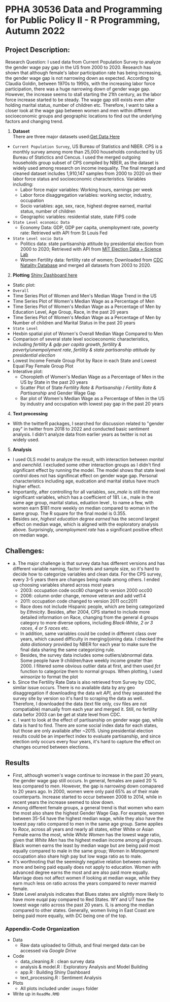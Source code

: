 # PPHA 30536 Data and Programming for Public Policy II - R Programming, Autumn 2022

## Project Description:
Research Question: I used data from Current Population Survey to analyze the gender wage pay gap in the US from 2000 to 2020. Research has shown that although female's labor participation rate has being increasing, the gender wage gap is not narrowing down as expected. According to Claudia Goldin, between 1970s to 1990s, with the increasing labor force participation, there was a huge narrowing down of gender wage gap. However, the increase seems to stall starting the 21th century, as the labor force increase started to be steady. The wage gap still exists even after holding marital status, number of children etc. Therefore, I want to take a closer look at the wage gap between women and men within different socioeconomic groups and geographic locations to find out the underlying factors and changing trend.

1. __Dataset__  
There are three major datasets used:[Get Data Here](https://drive.google.com/drive/folders/1y3B0fA5AhIfY8nG5gEL9ng8BOwPORu4J?usp=sharing)
 * `Current Population Survey`, US Bureau of Statistics and NBER. CPS is a monthly survey among more than 25,000 households conducted by US Bureau of Statictics and Cencus. I used the merged outgoing households group subset of CPS compiled by NBER, as the dataset is widely used among research on income inequality. The final merged and cleaned dataset includes 1,910,147 samples from 2000 to 2020 on their labor force status and socioeconomic characteristics. Variables including: 
   * Labor force major variables: Working hours, earnings per week
   * Labor force disaggregation variables: working sector, industry, occupation
   * Socio variables: age, sex, race, highest degree earned, marital status, number of children
   * Geographic variables: residential state, state FIPS code
 * `State Level economic Data`
   * Economy Data: GDP, GDP per capita, unemployment rate, poverty rate: Retrieved with API from St Louis Fed
 * `State Level socio Data`
   * Politics data: state partisanship attitude by presidential election from 2000 to 2020; Retrieved with API from [MIT Election Data + Science Lab](https://dataverse.harvard.edu/dataset.xhtml?persistentId=doi:10.7910/DVN/VOQCHQ)
   * Women Fertility data: fertility rate of women; Downloaded from [CDC Natality Database](https://wonder.cdc.gov/natality.html) and merged all datasets from 2003 to 2020.

 2. __Plotting__
 [Shiny Dashboard here](https://weiluj-uchicago.shinyapps.io/final-project-weiluj/?_ga=2.26338805.996254604.1674329823-442783070.1674329823/)
 * Static plot:
  * `Overall`
   * Time Series Plot of Women and Men's Median Wage Trend in the US
   * Time Series Plot of Women's Median Wage as a Percentage of Men
   * Time Series Plot of Women's Median Wage as a Percentage of Men by Education Level, Age Group, Race, in the past 20 years
   * Time Series Plot of Women's Median Wage as a Percentage of Men by Number of children and Marital Status in the past 20 years 
  * `State Level`
   * Hexbin spatial plot of Women's Overall Median Wage Compared to Men
   * Comparison of several state level socioeconomic characteristics, including *fertility & gdp per capita growth*, *fertility & poverty/unempolyment rate*, *fertility & state partisanship attitude by presidential election*
   * Lowest Income Female Group Plot by Race in each State and Lowest Equal Pay Female Group Plot
 * Interative plot:
   * Choropleth of Women's Median Wage as a Percentage of Men in the US by State in the past 20 years
   * Scatter Plot of State *Fertility Rate & Partisanship* / *Fertility Rate & Partisanship* and Gender Wage Gap
   * Bar plot of Women's Median Wage as a Percentage of Men in the US by industry and occupation with lowest pay gap in the past 20 years
 4. __Text processing__
 * With the twitterR packages, I searched for discussion related to "gender pay" in twitter from 2018 to 2022 and conducted basic sentiment analysis. I didn't analyze data from earlier years as twitter is not as widely used.
 5. __Analysis__
  * I used OLS model to analyze the result, with interaction between *marital* and *ownchild*. I excluded some other interaction groups as I didn't find significant effect by running the model. The model shows that state level control does not has signifincat effect on gender wage gap. Personal characteristics including age, eudcation and marital status have much higher effect.
  * Importantly, after controlling for all variables, *sex_male* is still the most significant variables, which has a coefficient of 181. i.e., male in the same age group, marital status, eduation level , to name a few, with women earn $181 more weekly on median compared to woman in the same group. The R square for the final model is 0.355.
  * Besides *sex*, *highest education degree earned* has the second largest effect on median wage, which is aligned with the exploratory analysis above. Surprisingly, *unemployment rate* has a significant positive effect on median wage.

## Challenges:
 * a. The major challenge is that survey data has different versions and has different variable naming, factor levels and sample size, so it's hard to decide how to categorize variables and clean data. For the CPS survey, every 3-5 years there are changes being made among others. I ended up choosing variables shared across most years 
   * 2003: occupation code occ80 changed to version 2000 occ00
   * 2006: column order change, remove veteran and add vet1:4
   * 2011: occupation code changed to version 2011 occ2011
   * Race does not include Hispanic people, which are being categorized by *Ethnicity*. Besides, after 2004, CPS started to include more detailed information on Race, changing from the general 4 groups category to more diverse options, including *Black-White*, *2 or 3 races*, *4 or 5 races* etc.
   * In addition, same variables could be coded in different class over years, which caused difficulty in merging/joining data. I checked the *data distionary* provided by NBER for each year to make sure the final data sharing the same categorizing rule.
   * Besides, the survey data includes some outliers/abnormal data. Some people have 9 children/have weekly income greater than 2000. I filtered some obvious outlier data at first, and then used *fct* function to categorize them to normal groups. When plotting, I used *winsorize* to format the plot 
 * b. Since the Fertility Rate Data is also retrieved from Survey by CDC, similar issue occurs. There is no available data by any geo disaggregation if downloading the data wit *API*, and they separated the survey site by version so it's hard to scraping the data as well.. Therefore, I downloaded the data (text file only, csv files are not compatiable) manually from each year and merged it. Still, no fertility data befor 2003 can be get at state level from CDC.
 * c. I want to look at the effect of partisanship on gender wage gap, while data is hard to find. There are some social index data for each states, but those are only available after ~2015. Using presidential election results could be an imperfect index to evaluate partisanship, and since election only occurs every four years, it's hard to capture the effect on changes ocurred between elections.

## Results
 * First, although women's wage continue to increase in the past 20 years, the gender wage gap still occurs. In general, females are paied 20 % less compared to men. However, the gap is narrowing down comapared to 20 years ago. In 2000, women were only paid 65% as of their male counterparts. Increase started to occur between 2008 to 2014, while in recent years the increase seemed to slow down.
 * Among different female groups, a general trend is that women who earn the most also share the highest Gender Wage Gap. For example, women between 35-54 have the highest median wage, while they also have the lowest pay ratio compared to men in the same age group. Same applies to *Race*, across all years and nearly all states, either White or Asian Female earns the most, while *White Women* has the lowest wage ratio, given that *White Men* has the highest median income among all groups. Black women earns the least by median wage but are being paid most equally compared to male in the same group; Women in *Management* occupation also share high pay but low waga ratio as to male.
 * It's worthnoting that the seemingly negative relation between earning more and being paid equally does not apply to education. Women with advanced degree earns the most and are also paid more equally. Marriage does not affect women if looking at median wage, while they earn much less on ratio across the years compared to never marreid female.
 * State Level analysis indicates that Blues states are slightly more likely to have more euqal pay compared to Red States. WY and UT have the lowest wage ratio across the past 20 years. IL is among the median compared to other states. Generally, women living in East Coast are being paid more equally, with DC being one of the top.

### Appendix-Code Organization
 * Data
   * Raw data uploaded to Github, and final merged data can be accessed via *Google Drive* 
 * Code
   * data_cleaning.R : clean survey data
   * analysis & model.R : Exploratory Analysis and Model Building
   * app.R : Building Shiny Dashboard
   * text_processing.R : Sentiment Analysis
 * Plots
   * All plots included under `images` folder
 * Write up in `ReadMe.RMD`

